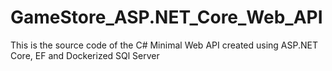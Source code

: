 # GameStore_ASP.NET_Core_Web_API
This is the source code of the C# Minimal Web API created using ASP.NET Core, EF and Dockerized SQl Server
